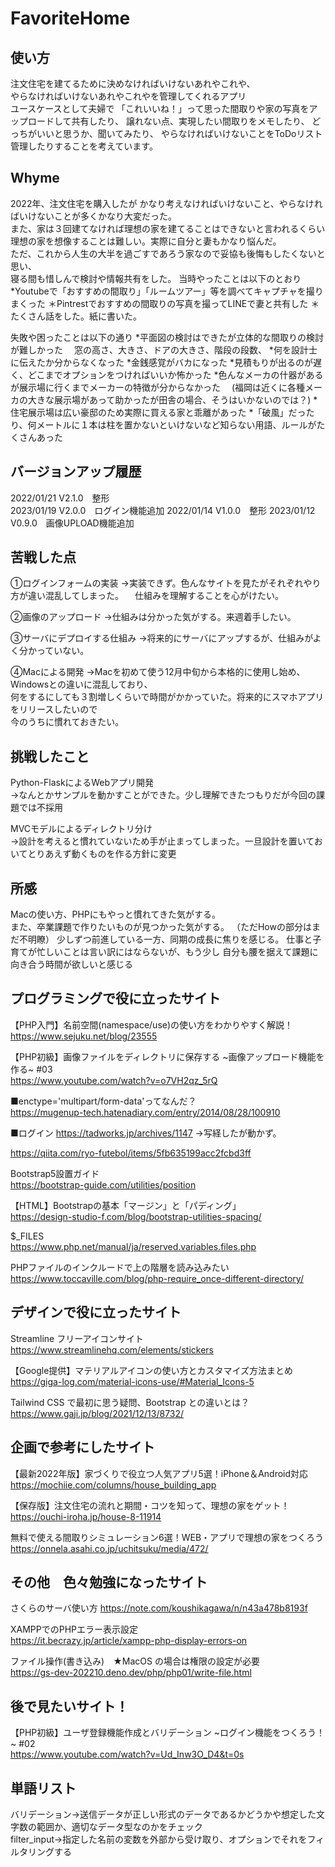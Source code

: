 # FavoriteHome

## 使い方
注文住宅を建てるために決めなければいけないあれやこれや、  
やらなければいけないあれやこれやを管理してくれるアプリ  
ユースケースとして夫婦で
「これいいね！」って思った間取りや家の写真をアップロードして共有したり、
譲れない点、実現したい間取りをメモしたり、
どっちがいいと思うか、聞いてみたり、
やらなければいけないことをToDoリスト管理したりすることを考えています。

## Whyme
2022年、注文住宅を購入したが
かなり考えなければいけないこと、やらなければいけないことが多くかなり大変だった。  
また、家は３回建てなければ理想の家を建てることはできないと言われるくらい
理想の家を想像することは難しい。実際に自分と妻もかなり悩んだ。  
ただ、これから人生の大半を過ごすであろう家なので妥協も後悔もしたくないと思い、  
寝る間も惜しんで検討や情報共有をした。
当時やったことは以下のとおり
*Youtubeで「おすすめの間取り」「ルームツアー」等を調べてキャプチャを撮りまくった
＊Pintrestでおすすめの間取りの写真を撮ってLINEで妻と共有した
＊たくさん話をした。紙に書いた。

失敗や困ったことは以下の通り
*平面図の検討はできたが立体的な間取りの検討が難しかった
　窓の高さ、大きさ、ドアの大きさ、階段の段数、
*何を設計士に伝えたか分からなくなった
*金銭感覚がバカになった
*見積もりが出るのが遅く、どこまでオプションをつければいいか怖かった
*色んなメーカの什器があるが展示場に行くまでメーカーの特徴が分からなかった
　(福岡は近くに各種メーカの大きな展示場があって助かったが田舎の場合、そうはいかないのでは？)
*住宅展示場は広い豪邸のため実際に買える家と乖離があった
*「破風」だったり、何メートルに１本は柱を置かないといけないなど知らない用語、ルールがたくさんあった


## バージョンアップ履歴
2022/01/21    V2.1.0　整形   
2023/01/19    V2.0.0　ログイン機能追加
2022/01/14    V1.0.0　整形
2023/01/12    V0.9.0　画像UPLOAD機能追加


## 苦戦した点
①ログインフォームの実装
→実装できず。色んなサイトを見たがそれぞれやり方が違い混乱してしまった。
　仕組みを理解することを心がけたい。

②画像のアップロード
→仕組みは分かった気がする。来週着手したい。

③サーバにデプロイする仕組み
→将来的にサーバにアップするが、仕組みがよく分かっていない。

④Macによる開発
→Macを初めて使う12月中旬から本格的に使用し始め、Windowsとの違いに混乱しており、  
 何をするにしても３割増しくらいで時間がかかっていた。将来的にスマホアプリをリリースしたいので  
 今のうちに慣れておきたい。  



## 挑戦したこと
Python-FlaskによるWebアプリ開発  
→なんとかサンプルを動かすことができた。少し理解できたつもりだが今回の課題では不採用  

MVCモデルによるディレクトリ分け  
→設計を考えると慣れていないため手が止まってしまった。一旦設計を置いておいてとりあえず動くものを作る方針に変更  

## 所感  
Macの使い方、PHPにもやっと慣れてきた気がする。  
また、卒業課題で作りたいものが見つかった気がする。
（ただHowの部分はまだ不明瞭）
少しずつ前進している一方、同期の成長に焦りを感じる。
仕事と子育てが忙しいことは言い訳にはならないが、もう少し
自分も腰を据えて課題に向き合う時間が欲しいと感じる

## プログラミングで役に立ったサイト
【PHP入門】名前空間(namespace/use)の使い方をわかりやすく解説！  
https://www.sejuku.net/blog/23555


【PHP初級】画像ファイルをディレクトリに保存する ~画像アップロード機能を作る~ #03  
https://www.youtube.com/watch?v=o7VH2qz_5rQ


■enctype='multipart/form-data'ってなんだ？  
https://mugenup-tech.hatenadiary.com/entry/2014/08/28/100910

■ログイン
https://tadworks.jp/archives/1147
→写経したが動かず。

https://qiita.com/ryo-futebol/items/5fb635199acc2fcbd3ff

Bootstrap5設置ガイド  
https://bootstrap-guide.com/utilities/position


【HTML】Bootstrapの基本「マージン」と「パディング」  
https://design-studio-f.com/blog/bootstrap-utilities-spacing/

$_FILES  
https://www.php.net/manual/ja/reserved.variables.files.php

PHPファイルのインクルードで上の階層を読み込みたい  
https://www.toccaville.com/blog/php-require_once-different-directory/

## デザインで役に立ったサイト  
Streamline フリーアイコンサイト
https://www.streamlinehq.com/elements/stickers

【Google提供】マテリアルアイコンの使い方とカスタマイズ方法まとめ  
https://giga-log.com/material-icons-use/#Material_Icons-5

Tailwind CSS で最初に思う疑問、Bootstrap との違いとは？  
https://www.gaji.jp/blog/2021/12/13/8732/

## 企画で参考にしたサイト
【最新2022年版】家づくりで役立つ人気アプリ5選！iPhone＆Android対応  
https://mochiie.com/columns/house_building_app

【保存版】注文住宅の流れと期間・コツを知って、理想の家をゲット！  
https://ouchi-iroha.jp/house-8-11914

無料で使える間取りシミュレーション6選！WEB・アプリで理想の家をつくろう  
https://onnela.asahi.co.jp/uchitsuku/media/472/

## その他　色々勉強になったサイト
さくらのサーバ使い方
https://note.com/koushikagawa/n/n43a478b8193f

XAMPPでのPHPエラー表示設定  
https://it.becrazy.jp/article/xampp-php-display-errors-on

ファイル操作(書き込み)　★MacOS の場合は権限の設定が必要  
https://gs-dev-202210.deno.dev/php/php01/write-file.html

## 後で見たいサイト！
【PHP初級】ユーザ登録機能作成とバリデーション ~ログイン機能をつくろう！~ #02  
https://www.youtube.com/watch?v=Ud_Inw3O_D4&t=0s


## 単語リスト
バリデーション→送信データが正しい形式のデータであるかどうかや想定した文字数の範囲か、適切なデータ型なのかをチェック  
filter_input→指定した名前の変数を外部から受け取り、オプションでそれをフィルタリングする  




